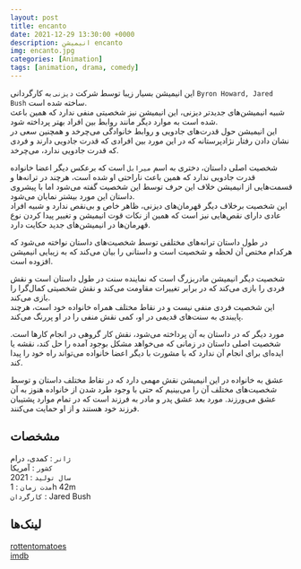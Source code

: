 ```yaml
---
layout: post
title: encanto
date: 2021-12-29 13:30:00 +0000
description: انیمیشن encanto
img: encanto.jpg
categories: [Animation]
tags: [animation, drama, comedy]
---
```


این انیمیشن بسیار زیبا توسط شرکت `دیزنی` به کارگردانی `Byron Howard, Jared Bush` ساخته شده است.  
شبیه انیمیشن‌های جدیدتر دیزنی، این انیمیشن نیز شخصیتی منفی ندارد که همین باعث شده است به موارد دیگر مانند روابط بین افراد بهتر پرداخته شود.  
این انیمیشن حول قدرت‌های جادویی و روابط خانوادگی می‌چرخد و همچنین سعی در نشان دادن رفتار نژادپرستانه که در این مورد بین افرادی که قدرت جادویی دارند و فردی که قدرت جادویی ندارد، می‌چرخد.  

شخصیت اصلی داستان، دختری به اسم `میرابل` است که برعکس دیگر اعضا خانواده قدرت جادویی ندارد که همین باعث ناراحتی او شده است، هرچند در ترانه‌ها و قسمت‌هایی از انیمیشن خلاف این حرف توسط این شخصیت گفته می‌شود اما با پیشروی داستان این مورد بیشتر نمایان می‌شود.  
این شخصیت برخلاف دیگر قهرمان‌های دیزنی، ظاهر خاص و بی‌نقص ندارد و شبیه افراد عادی دارای نقص‌هایی نیز است که همین از نکات قوت انیمیشن و تغییر پیدا کردن نوع قهرمان‌ها در انیمیشن‌های جدید حکایت دارد.  

در طول داستان ترانه‌های مختلفی توسط شخصیت‌های داستان نواخته می‌شود که هرکدام مختص آن لحظه و شخصیت است و داستانی را بیان می‌کند که به زیبایی انیمیشن افزوده است.  

شخصیت دیگر انیمیشن مادربزرگ است که نماینده سنت در طول داستان است و نقش فردی را بازی می‌کند که در برابر تغییرات مقاومت می‌کند و نقش شخصیتی کمال‌گرا را بازی می‌کند.  
این شخصیت فردی منفی نیست و در نقاط مختلف همراه خانواده خود است، هرچند پایبندی به سنت‌های قدیمی در او، کمی نقش منفی را در او پررنگ می‌کند.  

مورد دیگر که در داستان به آن پرداخته می‌شود، نقش کار گروهی در انجام کارها است. شخصیت اصلی داستان در زمانی که می‌خواهد مشکل بوجود آمده را حل کند، نقشه یا ایده‌ای برای انجام آن ندارد که با مشورت با دیگر اعضا خانواده می‌تواند راه خود را پیدا کند.  

عشق به خانواده در این انیمیشن نقش مهمی دارد که در نقاط مختلف داستان و توسط شخصیت‌های مختلف آن را می‌بینیم که حتی با وجود طرد شدن از خانواده هنوز به آن عشق می‌ورزند. مورد بعد عشق پدر و مادر به فرزند است که در تمام موارد پشتیبان فرزند خود هستند و از او حمایت می‌کنند.  



## مشخصات

`ژانر` : کمدی، درام  
`کشور` : آمریکا  
`سال تولید` : 2021  
`مدت زمان` : 1h 42m  
`کارگردان` : Jared Bush  

## لینک‌ها

[rottentomatoes](https://www.rottentomatoes.com/m/encanto_2021)  
[imdb](https://www.imdb.com/title/tt2953050/)